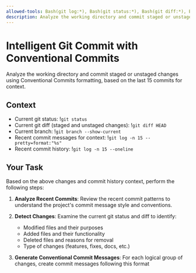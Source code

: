 ```yaml
---
allowed-tools: Bash(git log:*), Bash(git status:*), Bash(git diff:*), Bash(git add:*), Bash(git commit:*), Bash(git branch:*)
description: Analyze the working directory and commit staged or unstaged changes using Conventional Commits formatting, based on the last 15 commits for context
---
```


# Intelligent Git Commit with Conventional Commits

Analyze the working directory and commit staged or unstaged changes using Conventional Commits formatting, based on the last 15 commits for context.

## Context

- Current git status: !`git status`
- Current git diff (staged and unstaged changes): !`git diff HEAD`
- Current branch: !`git branch --show-current`
- Recent commit messages for context: !`git log -n 15 --pretty=format:"%s"`
- Recent commit history: !`git log -n 15 --oneline`

## Your Task

Based on the above changes and commit history context, perform the following steps:

1. **Analyze Recent Commits**: Review the recent commit patterns to understand the project's commit message style and conventions.

2. **Detect Changes**: Examine the current git status and diff to identify:

   - Modified files and their purposes
   - Added files and their functionality
   - Deleted files and reasons for removal
   - Type of changes (features, fixes, docs, etc.)

3. **Generate Conventional Commit Messages**: For each logical group of changes, create commit messages following this format

